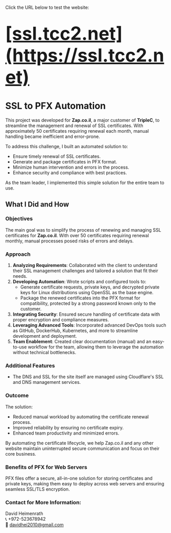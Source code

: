 Click the URL below to test the website:

<h1><a href="https://ssl.tcc2.net" target="_blank" rel="noopener noreferrer" style="font-size: 2em;">[ssl.tcc2.net](https://ssl.tcc2.net)</a></h1>

# SSL to PFX Automation

This project was developed for **Zap.co.il**, a major customer of **TripleC**, to streamline the management and renewal of SSL certificates. With approximately 50 certificates requiring renewal each month, manual handling became inefficient and error-prone. 

To address this challenge, I built an automated solution to:

- Ensure timely renewal of SSL certificates.
- Generate and package certificates in PFX format.
- Minimize human intervention and errors in the process.
- Enhance security and compliance with best practices.

As the team leader, I implemented this simple solution for the entire team to use.

## What I Did and How

### Objectives
The main goal was to simplify the process of renewing and managing SSL certificates for **Zap.co.il**. With over 50 certificates requiring renewal monthly, manual processes posed risks of errors and delays.

### Approach
1. **Analyzing Requirements**: Collaborated with the client to understand their SSL management challenges and tailored a solution that fit their needs.
2. **Developing Automation**: Wrote scripts and configured tools to:
   - Generate certificate requests, private keys, and decrypted private keys for Linux distributions using OpenSSL as the base engine.
   - Package the renewed certificates into the PFX format for compatibility, protected by a strong password known only to the customer.
3. **Integrating Security**: Ensured secure handling of certificate data with proper encryption and compliance measures.
4. **Leveraging Advanced Tools**: Incorporated advanced DevOps tools such as GitHub, DockerHub, Kubernetes, and more to streamline development and deployment.
5. **Team Enablement**: Created clear documentation (manual) and an easy-to-use workflow for the team, allowing them to leverage the automation without technical bottlenecks.

### Additional Features
- The DNS and SSL for the site itself are managed using Cloudflare's SSL and DNS management services.

### Outcome
The solution:
- Reduced manual workload by automating the certificate renewal process.
- Improved reliability by ensuring no certificate expiry.
- Enhanced team productivity and minimized errors.

By automating the certificate lifecycle, we help Zap.co.il and any other website maintain uninterrupted secure communication and focus on their core business.

### Benefits of PFX for Web Servers
PFX files offer a secure, all-in-one solution for storing certificates and private keys, making them easy to deploy across web servers and ensuring seamless SSL/TLS encryption.

### Contact for More Information:
David Heimenrath  
📞 +972-523678942  
📧 [davidhei2010@gmail.com](mailto:davidhei2010@gmail.com)
